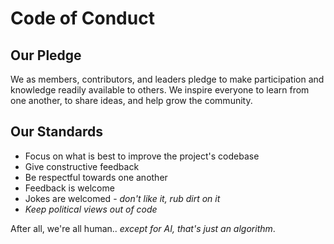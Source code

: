 # Code of Conduct

## Our Pledge

We as members, contributors, and leaders pledge to make participation and knowledge readily available to others. We inspire everyone to learn from one another, to share ideas, and help grow the community.

## Our Standards

* Focus on what is best to improve the project's codebase
* Give constructive feedback
* Be respectful towards one another
* Feedback is welcome
* Jokes are welcomed - _don't like it, rub dirt on it_
* _Keep political views out of code_

After all, we're all human.. _except for AI, that's just an algorithm_.
